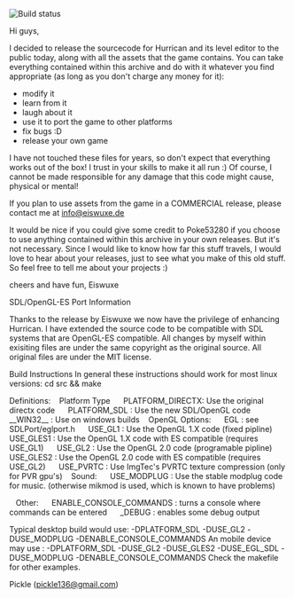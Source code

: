 ![Build status](https://github.com/thrimbor/Hurrican/workflows/CI%20build/badge.svg?branch=master&event=push)

Hi guys,

I decided to release the sourcecode for Hurrican and its level editor to the public today, along with all the assets that the game contains.
You can take everything contained within this archive and do with it whatever you find appropriate (as long as you don't charge any money for it):
- modify it
- learn from it
- laugh about it
- use it to port the game to other platforms
- fix bugs :D
- release your own game

I have not touched these files for years, so don't expect that everything works out of the box! I trust in your skills to make it all run :)
Of course, I cannot be made responsible for any damage that this code might cause, physical or mental!

If you plan to use assets from the game in a COMMERCIAL release, please contact me at
info@eiswuxe.de

It would be nice if you could give some credit to Poke53280 if you choose to use anything contained within this archive in your own releases. But it's not necessary. Since I would like to know how far this stuff travels, I would love to hear about your releases, just to see what you make of this old stuff. So feel free to tell me about your projects :)

cheers and have fun,
Eiswuxe


SDL/OpenGL-ES Port Information

Thanks to the release by Eiswuxe we now have the privilege of enhancing Hurrican. I have extended the source code to be compatible with SDL systems that are OpenGL-ES compatible.
All changes by myself within exisiting files are under the same copyright as the original source. All original files are under the MIT license.

Build Instructions
In general these instructions should work for most linux versions:
cd src && make

Definitions:
&nbsp;&nbsp;  Platform Type
&nbsp;&nbsp;&nbsp;&nbsp;    PLATFORM_DIRECTX: Use the original directx code
&nbsp;&nbsp;&nbsp;&nbsp;    PLATFORM_SDL     : Use the new SDL/OpenGL code
&nbsp;&nbsp;&nbsp;&nbsp;    \_\_WIN32\_\_	 : Use on windows builds
&nbsp;&nbsp;  OpenGL Options:
&nbsp;&nbsp;&nbsp;&nbsp;  	EGL		 : see SDLPort/eglport.h
&nbsp;&nbsp;&nbsp;&nbsp;	USE_GL1          : Use the OpenGL 1.X code (fixed pipline)
&nbsp;&nbsp;&nbsp;&nbsp;	USE_GLES1        : Use the OpenGL 1.X code with ES compatible (requires USE_GL1)
&nbsp;&nbsp;&nbsp;&nbsp;	USE_GL2          : Use the OpenGL 2.0 code (programable pipline)
&nbsp;&nbsp;&nbsp;&nbsp;	USE_GLES2        : Use the OpenGL 2.0 code with ES compatible (requires USE_GL2)
&nbsp;&nbsp;&nbsp;&nbsp;	USE_PVRTC	 : Use ImgTec's PVRTC texture compression (only for PVR gpu's)
&nbsp;&nbsp;  Sound:
&nbsp;&nbsp;&nbsp;&nbsp;  	USE_MODPLUG      : Use the stable modplug code for music. (otherwise mikmod is used, which is known to have problems)

&nbsp;&nbsp;  Other:
&nbsp;&nbsp;&nbsp;&nbsp;  	ENABLE_CONSOLE_COMMANDS : turns a console where commands can be entered
&nbsp;&nbsp;&nbsp;&nbsp;  	_DEBUG			: enables some debug output


 Typical desktop build would use: -DPLATFORM_SDL -DUSE_GL2 -DUSE_MODPLUG -DENABLE_CONSOLE_COMMANDS
 An mobile device may use : -DPLATFORM_SDL -DUSE_GL2 -DUSE_GLES2 -DUSE_EGL_SDL -DUSE_MODPLUG -DENABLE_CONSOLE_COMMANDS
 Check the makefile for other examples.

 Pickle (pickle136@gmail.com)
